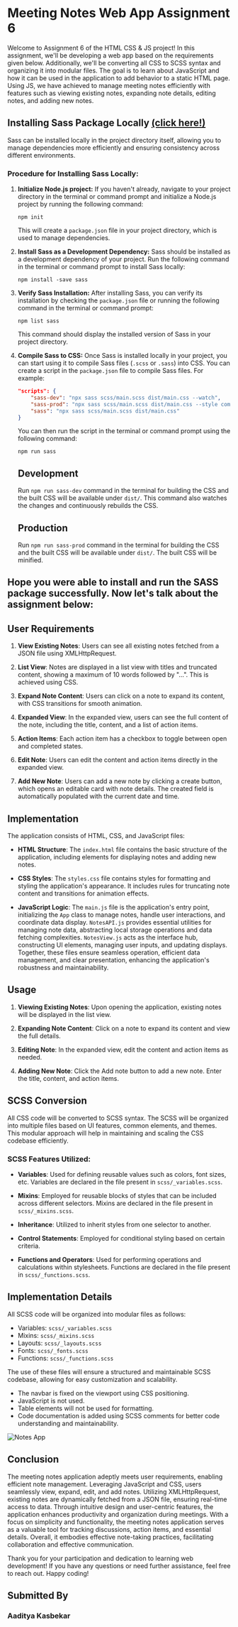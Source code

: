 # Meeting Notes Web App Assignment 6

Welcome to Assignment 6 of the HTML CSS & JS project! In this assignment, we'll be developing a web app based on the requirements given below. Additionally, we'll be converting all CSS to SCSS syntax and organizing it into modular files. The goal is to learn about JavaScript and how it can be used in the application to add behavior to a static HTML page. Using JS, we have achieved to manage meeting notes efficiently with features such as viewing existing notes, expanding note details, editing notes, and adding new notes.

## Installing Sass Package Locally <a href="https://sass-lang.com/install/">(click here!)</a>

Sass can be installed locally in the project directory itself, allowing you to manage dependencies more efficiently and ensuring consistency across different environments.

### Procedure for Installing Sass Locally:

1. **Initialize Node.js project:**
    If you haven't already, navigate to your project directory in the terminal or command prompt and initialize a Node.js project by running the following command:

    ```
    npm init
    ```

    This will create a `package.json` file in your project directory, which is used to manage dependencies.

2. **Install Sass as a Development Dependency:**
    Sass should be installed as a development dependency of your project. Run the following command in the terminal or command prompt to install Sass locally:

    ```
    npm install -save sass
    ```

3. **Verify Sass Installation:**
    After installing Sass, you can verify its installation by checking the `package.json` file or running the following command in the terminal or command prompt:

    ```
    npm list sass
    ```

    This command should display the installed version of Sass in your project directory.

4. **Compile Sass to CSS:**
    Once Sass is installed locally in your project, you can start using it to compile Sass files (`.scss` or `.sass`) into CSS. You can create a script in the `package.json` file to compile Sass files. For example:

    ```json
    "scripts": {
        "sass-dev": "npx sass scss/main.scss dist/main.css --watch",
        "sass-prod": "npx sass scss/main.scss dist/main.css --style compressed",
        "sass": "npx sass scss/main.scss dist/main.css"
    }
    ```

    You can then run the script in the terminal or command prompt using the following command:

    ```
    npm run sass
    ```

    ## Development

    Run `npm run sass-dev` command in the terminal for building the CSS and the built CSS will be available under `dist/`. This command also watches the changes and continuously rebuilds the CSS.

    ## Production

    Run `npm run sass-prod` command in the terminal for building the CSS and the built CSS will be available under `dist/`. The built CSS will be minified.

## Hope you were able to install and run the SASS package successfully. Now let's talk about the assignment below:

## User Requirements

1. **View Existing Notes**: Users can see all existing notes fetched from a JSON file using XMLHttpRequest.

2. **List View**: Notes are displayed in a list view with titles and truncated content, showing a maximum of 10 words followed by "...". This is achieved using CSS.

3. **Expand Note Content**: Users can click on a note to expand its content, with CSS transitions for smooth animation.

4. **Expanded View**: In the expanded view, users can see the full content of the note, including the title, content, and a list of action items.

5. **Action Items**: Each action item has a checkbox to toggle between open and completed states.

6. **Edit Note**: Users can edit the content and action items directly in the expanded view.

7. **Add New Note**: Users can add a new note by clicking a create button, which opens an editable card with note details. The created field is automatically populated with the current date and time.

## Implementation

The application consists of HTML, CSS, and JavaScript files:

- **HTML Structure**: The `index.html` file contains the basic structure of the application, including elements for displaying notes and adding new notes.

- **CSS Styles**: The `styles.css` file contains styles for formatting and styling the application's appearance. It includes rules for truncating note content and transitions for animation effects.

- **JavaScript Logic**: The `main.js` file is the application's entry point, initializing the `App` class to manage notes, handle user interactions, and coordinate data display. `NotesAPI.js` provides essential utilities for managing note data, abstracting local storage operations and data fetching complexities. `NotesView.js` acts as the interface hub, constructing UI elements, managing user inputs, and updating displays. Together, these files ensure seamless operation, efficient data management, and clear presentation, enhancing the application's robustness and maintainability.

## Usage

1. **Viewing Existing Notes**: Upon opening the application, existing notes will be displayed in the list view.

2. **Expanding Note Content**: Click on a note to expand its content and view the full details.

3. **Editing Note**: In the expanded view, edit the content and action items as needed.

4. **Adding New Note**: Click the Add note button to add a new note. Enter the title, content, and action items.

## SCSS Conversion

All CSS code will be converted to SCSS syntax. The SCSS will be organized into multiple files based on UI features, common elements, and themes. This modular approach will help in maintaining and scaling the CSS codebase efficiently.

### SCSS Features Utilized:

- **Variables**: Used for defining reusable values such as colors, font sizes, etc. Variables are declared in the file present in `scss/_variables.scss`.

- **Mixins**: Employed for reusable blocks of styles that can be included across different selectors. Mixins are declared in the file present in `scss/_mixins.scss`.

- **Inheritance**: Utilized to inherit styles from one selector to another.

- **Control Statements**: Employed for conditional styling based on certain criteria.

- **Functions and Operators**: Used for performing operations and calculations within stylesheets. Functions are declared in the file present in `scss/_functions.scss`.

## Implementation Details

All SCSS code will be organized into modular files as follows:

- Variables: `scss/_variables.scss`
- Mixins: `scss/_mixins.scss`
- Layouts: `scss/_layouts.scss`
- Fonts: `scss/_fonts.scss`
- Functions: `scss/_functions.scss`

The use of these files will ensure a structured and maintainable SCSS codebase, allowing for easy customization and scalability.

- The navbar is fixed on the viewport using CSS positioning.
- JavaScript is not used.
- Table elements will not be used for formatting.
- Code documentation is added using SCSS comments for better code understanding and maintainability.

![Notes App](./readme_Imgs/Notes_webApp_Img1.png)

## Conclusion

The meeting notes application adeptly meets user requirements, enabling efficient note management. Leveraging JavaScript and CSS, users seamlessly view, expand, edit, and add notes. Utilizing XMLHttpRequest, existing notes are dynamically fetched from a JSON file, ensuring real-time access to data. Through intuitive design and user-centric features, the application enhances productivity and organization during meetings. With a focus on simplicity and functionality, the meeting notes application serves as a valuable tool for tracking discussions, action items, and essential details. Overall, it embodies effective note-taking practices, facilitating collaboration and effective communication.

Thank you for your participation and dedication to learning web development! If you have any questions or need further assistance, feel free to reach out. Happy coding!

## Submitted By
###     Aaditya Kasbekar
